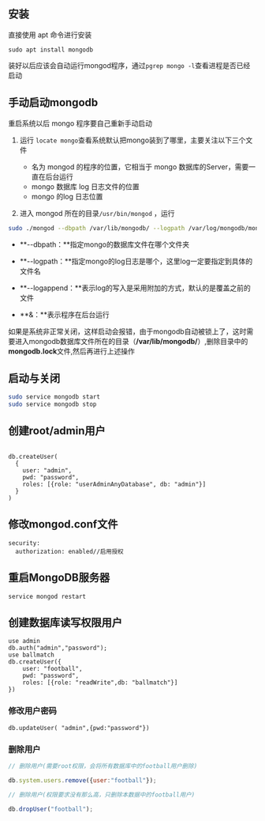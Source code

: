 ## 安装

直接使用 apt 命令进行安装

`sudo apt install mongodb`

装好以后应该会自动运行mongod程序，通过`pgrep mongo -l`查看进程是否已经启动

## 手动启动mongodb

重启系统以后 mongo 程序要自己重新手动启动



1. 运行 `locate mongo`查看系统默认把mongo装到了哪里，主要关注以下三个文件
   -  名为 mongod 的程序的位置，它相当于 mongo 数据库的Server，需要一直在后台运行
   - mongo 数据库 log 日志文件的位置
   - mongo 的log 日志位置

2. 进入 mongod 所在的目录`/usr/bin/mongod` ，运行 
```bash
sudo ./mongod --dbpath /var/lib/mongodb/ --logpath /var/log/mongodb/mongodb.log --logappend &
```

   - **--dbpath：**指定mongo的数据库文件在哪个文件夹
   - **--logpath：**指定mongo的log日志是哪个，这里log一定要指定到具体的文件名
   - **--logappend：**表示log的写入是采用附加的方式，默认的是覆盖之前的文件

   - **&：**表示程序在后台运行

如果是系统非正常关闭，这样启动会报错，由于mongodb自动被锁上了，这时需要进入mongodb数据库文件所在的目录（**/var/lib/mongodb/**）,删除目录中的**mongodb.lock**文件,然后再进行上述操作



## 启动与关闭

```bash
sudo service mongodb start
sudo service mongodb stop
```



## 创建root/admin用户

```mongo

db.createUser(  
  {  
    user: "admin",  
    pwd: "password",  
    roles: [{role: "userAdminAnyDatabase", db: "admin"}]  
  }  
)
```

## 修改mongod.conf文件

```
security:
  authorization: enabled//启用授权
```

## 重启MongoDB服务器

```
service mongod restart
```

## 创建数据库读写权限用户

```shell
use admin
db.auth("admin","password");
use ballmatch
db.createUser({
    user: "football",
    pwd: "password",
    roles: [{role: "readWrite",db: "ballmatch"}]
})
```

### 修改用户密码

```
db.updateUser( "admin",{pwd:"password"})
```

### 删除用户

```js
// 删除用户(需要root权限，会将所有数据库中的football用户删除)

db.system.users.remove({user:"football"});

// 删除用户(权限要求没有那么高，只删除本数据中的football用户)

db.dropUser("football");
```

